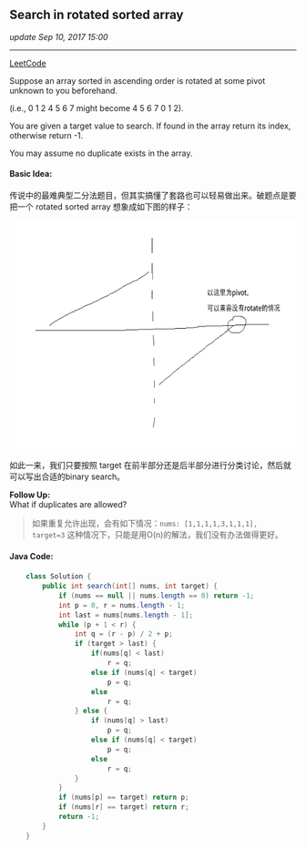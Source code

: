## Search in rotated sorted array
_update Sep 10, 2017  15:00_

---
[LeetCode](https://leetcode.com/problems/search-in-rotated-sorted-array/description/)

Suppose an array sorted in ascending order is rotated at some pivot unknown to you beforehand.

(i.e., 0 1 2 4 5 6 7 might become 4 5 6 7 0 1 2).

You are given a target value to search. If found in the array return its index, otherwise return -1.

You may assume no duplicate exists in the array.

#### Basic Idea:
传说中的最难典型二分法题目，但其实搞懂了套路也可以轻易做出来。破题点是要把一个 rotated sorted array 想象成如下图的样子：  
<br>
<img src="/assets/Screen Shot 2017-09-10 at 3.05.50 PM.png" width="600" height="400" />
<br>


如此一来，我们只要按照 target 在前半部分还是后半部分进行分类讨论，然后就可以写出合适的binary search。

**Follow Up:**  
What if duplicates are allowed?   
> 如果重复允许出现，会有如下情况：`nums: [1,1,1,1,3,1,1,1],  target=3` 这种情况下，只能是用O(n)的解法，我们没有办法做得更好。


#### Java Code:
```java
    class Solution {
        public int search(int[] nums, int target) {
            if (nums == null || nums.length == 0) return -1;
            int p = 0, r = nums.length - 1;
            int last = nums[nums.length - 1];
            while (p + 1 < r) {
                int q = (r - p) / 2 + p;
                if (target > last) {
                    if(nums[q] < last) 
                        r = q;
                    else if (nums[q] < target) 
                        p = q;
                    else
                        r = q;
                } else {
                    if (nums[q] > last) 
                        p = q;
                    else if (nums[q] < target) 
                        p = q;
                    else
                        r = q;
                }
            }
            if (nums[p] == target) return p;
            if (nums[r] == target) return r;
            return -1;
        }
    }
```











